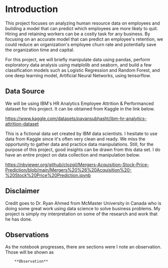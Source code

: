 # Introduction

This project focuses on analyzing human resource data on employees and building a model that can predict which employees are more likely to quit. Hiring and retaining workers can be a costly task for any business. By focusing on an accurate model that can predict an employee's retention, we could reduce an organization's employee churn rate and potentially save the organization time and capital. 

For this project, we will briefly manipulate data using pandas, perform exploratory data analysis using matplolib and seaborn, and build a few classification models such as Logistic Regression and Random Forest, and one deep learning model, Artificial Neural Networks, using tensorflow.


## Data Source

We will be using IBM's HR Analytics Employee Attrition & Performanced dataset for this project. It can be obtained from Kaggle in the link below. <br>

https://www.kaggle.com/datasets/pavansubhasht/ibm-hr-analytics-attrition-dataset

This is a fictional data set created by IBM data scientists. I hesitate to use data from Kaggle since it's often very clean and ready. We miss the opportunity to gather data and practice data manipulations. Still, for the purpose of this project, good insights can be drawn from this data set. I do have an entire project on data collection and manipulation below. <br>

https://nbviewer.org/github/clozgil/Mergers-Acquisition-Stock-Price-Prediction/blob/main/Mergers%20%26%20Acquisition%20-%20Stock%20Price%20Prediction.ipynb

## Disclaimer

Credit goes to Dr. Ryan Ahmed from McMaster University in Canada who is doing some great work using data science to solve business problems. My project is simply my interpretation on some of the research and work that he has done.

## Observations

As the notebook progresses, there are sections were I note an observation. Those will be shown as
        
        **Observation**
        
